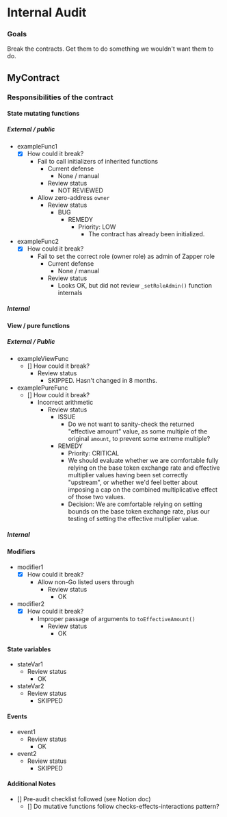 # Internal Audit

### Goals

Break the contracts. Get them to do something we wouldn't want them to do.

<!-- Add any specific areas of concern for the audit -->
<!-- Add any time or resource constraints for the scope of the audit -->

## MyContract <!-- Replace with your contract name -->

### Responsibilities of the contract

<!-- Add high level descriptions of the responsibilities of the contract -->

#### State mutating functions

<!-- Add reviewed state mutating functions here, along with steps taken to verify expected behavior  -->

##### External / public

- exampleFunc1
  - [x] How could it break?
    - Fail to call initializers of inherited functions
      - Current defense
        - None / manual
      - Review status
        - NOT REVIEWED
    - Allow zero-address `owner`
      - Review status
        - BUG
          - REMEDY
            - Priority: LOW
              - The contract has already been initialized.
- exampleFunc2
  - [x] How could it break?
    - Fail to set the correct role (owner role) as admin of Zapper role
      - Current defense
        - None / manual
      - Review status
        - Looks OK, but did not review `_setRoleAdmin()` function internals

##### Internal

#### View / pure functions

##### External / Public

<!-- Add reviewed external/public view/pure functions here, along with steps taken to verify expected behavior  -->

- exampleViewFunc
  - [] How could it break?
    - Review status
      - SKIPPED. Hasn't changed in 8 months.
- examplePureFunc
  - [] How could it break?
    - Incorrect arithmetic
      - Review status
        - ISSUE
          - Do we not want to sanity-check the returned "effective amount" value, as some multiple of the original `amount`, to prevent some extreme multiple?
        - REMEDY
          - Priority: CRITICAL
          - We should evaluate whether we are comfortable fully relying on the base token exchange rate and effective multiplier values having been set correctly "upstream", or whether we'd feel better about imposing a cap on the combined multiplicative effect of those two values.
          - Decision: We are comfortable relying on setting bounds on the base token exchange rate, plus our testing of setting the effective multiplier value.

##### Internal

<!-- Add reviewed external/public view/pure functions here, along with steps taken to verify expected behavior  -->

#### Modifiers

<!-- Review modifiers to ensure they fulfill expected guarantees -->

- modifier1
  - [x] How could it break?
    - Allow non-Go listed users through
      - Review status
        - OK
- modifier2
  - [x] How could it break?
    - Improper passage of arguments to `toEffectiveAmount()`
      - Review status
        - OK

#### State variables

<!-- Review state variables to ensure that contract security is upheld while state variables hold any possible value.  -->

- stateVar1
  - Review status
    - OK
- stateVar2
  - Review status
    - SKIPPED

#### Events

<!-- Review event information to ensure accuracy  -->

- event1
  - Review status
    - OK
- event2
  - Review status
    - SKIPPED

#### Additional Notes

- [] Pre-audit checklist followed (see Notion doc)
  - [] Do mutative functions follow checks-effects-interactions pattern?
    <!-- See pre-audit checklist -->
    <!-- Include any additional notes that don't fit into above categories -->

<!-- Copy MyContract1 template for any additional contracts under audit. -->
<!-- ## MyContract2  Replace with another contract name -->
